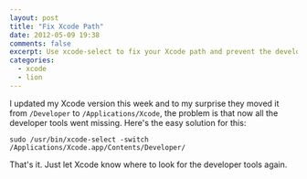 ```yaml
---
layout: post
title: "Fix Xcode Path"
date: 2012-05-09 19:38
comments: false
excerpt: Use xcode-select to fix your Xcode path and prevent the developer tools to go missing.
categories:
  - xcode
  - lion
---
```


I updated my Xcode version this week and to my surprise they moved it from `/Developer` to `/Applications/Xcode`, the problem is that now all the developer tools went missing. Here's the easy solution for this:

`sudo /usr/bin/xcode-select -switch /Applications/Xcode.app/Contents/Developer/`

That's it. Just let Xcode know where to look for the developer tools again.
